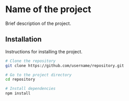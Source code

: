 # Name of the project

Brief description of the project.

## Installation

Instructions for installing the project.

```bash
# Clone the repository
git clone https://github.com/username/repository.git

# Go to the project directory
cd repository

# Install dependencies
npm install
